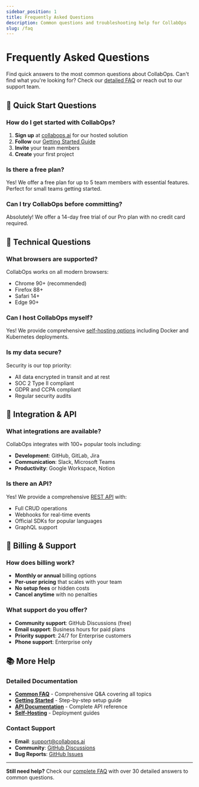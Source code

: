 ```yaml
---
sidebar_position: 1
title: Frequently Asked Questions
description: Common questions and troubleshooting help for CollabOps
slug: /faq
---
```


# Frequently Asked Questions

Find quick answers to the most common questions about CollabOps. Can't find what you're looking for? Check our [detailed FAQ](/docs/faq/common) or reach out to our support team.

## 🚀 Quick Start Questions

### How do I get started with CollabOps?

1. **Sign up** at [collabops.ai](https://collabops.ai) for our hosted solution
2. **Follow** our [Getting Started Guide](/docs/getting-started)
3. **Invite** your team members
4. **Create** your first project

### Is there a free plan?

Yes! We offer a free plan for up to 5 team members with essential features. Perfect for small teams getting started.

### Can I try CollabOps before committing?

Absolutely! We offer a 14-day free trial of our Pro plan with no credit card required.

## 🔧 Technical Questions

### What browsers are supported?

CollabOps works on all modern browsers:
- Chrome 90+ (recommended)
- Firefox 88+
- Safari 14+
- Edge 90+

### Can I host CollabOps myself?

Yes! We provide comprehensive [self-hosting options](/docs/self-hosting) including Docker and Kubernetes deployments.

### Is my data secure?

Security is our top priority:
- All data encrypted in transit and at rest
- SOC 2 Type II compliant
- GDPR and CCPA compliant
- Regular security audits

## 🔗 Integration & API

### What integrations are available?

CollabOps integrates with 100+ popular tools including:
- **Development**: GitHub, GitLab, Jira
- **Communication**: Slack, Microsoft Teams
- **Productivity**: Google Workspace, Notion

### Is there an API?

Yes! We provide a comprehensive [REST API](/docs/api) with:
- Full CRUD operations
- Webhooks for real-time events
- Official SDKs for popular languages
- GraphQL support

## 💼 Billing & Support

### How does billing work?

- **Monthly or annual** billing options
- **Per-user pricing** that scales with your team
- **No setup fees** or hidden costs
- **Cancel anytime** with no penalties

### What support do you offer?

- **Community support**: GitHub Discussions (free)
- **Email support**: Business hours for paid plans
- **Priority support**: 24/7 for Enterprise customers
- **Phone support**: Enterprise only

## 📚 More Help

### Detailed Documentation

- **[Common FAQ](/docs/faq/common)** - Comprehensive Q&A covering all topics
- **[Getting Started](/docs/getting-started)** - Step-by-step setup guide
- **[API Documentation](/docs/api)** - Complete API reference
- **[Self-Hosting](/docs/self-hosting)** - Deployment guides

### Contact Support

- **Email**: [support@collabops.ai](mailto:support@collabops.ai)
- **Community**: [GitHub Discussions](https://github.com/collabops/collabops/discussions)
- **Bug Reports**: [GitHub Issues](https://github.com/collabops/collabops/issues)

---

**Still need help?** Check our [complete FAQ](/docs/faq/common) with over 30 detailed answers to common questions. 